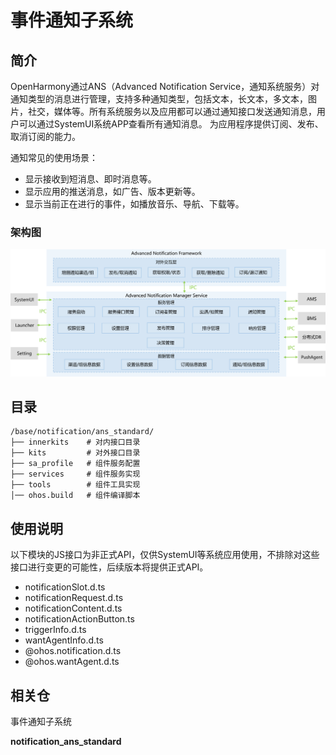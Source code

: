 # 事件通知子系统

## 简介

OpenHarmony通过ANS（Advanced Notification Service，通知系统服务）对通知类型的消息进行管理，支持多种通知类型，包括文本，长文本，多文本，图片，社交，媒体等。所有系统服务以及应用都可以通过通知接口发送通知消息，用户可以通过SystemUI系统APP查看所有通知消息。  为应用程序提供订阅、发布、取消订阅的能力。

通知常见的使用场景：

- 显示接收到短消息、即时消息等。
- 显示应用的推送消息，如广告、版本更新等。
- 显示当前正在进行的事件，如播放音乐、导航、下载等。

### 架构图

![](figures\ans_logical_architecture_diagram.png "通知服务架构图")

## 目录

```
/base/notification/ans_standard/
├── innerkits    # 对内接口目录
├── kits         # 对外接口目录
├── sa_profile   # 组件服务配置
├── services     # 组件服务实现
├── tools        # 组件工具实现
│── ohos.build   # 组件编译脚本

```

## 使用说明

以下模块的JS接口为非正式API，仅供SystemUI等系统应用使用，不排除对这些接口进行变更的可能性，后续版本将提供正式API。

- notificationSlot.d.ts
- notificationRequest.d.ts
- notificationContent.d.ts
- notificationActionButton.ts
- triggerInfo.d.ts
- wantAgentInfo.d.ts
- @ohos.notification.d.ts
- @ohos.wantAgent.d.ts

## 相关仓

事件通知子系统

**notification_ans_standard**

